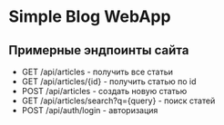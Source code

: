 # Simple Blog WebApp

## Примерные эндпоинты сайта

* GET /api/articles - получить все статьи
* GET /api/articles/{id} - получить статью по id
* POST /api/articles - создать новую статью
* GET /api/articles/search?q={query} - поиск статей
* POST /api/auth/login - авторизация
